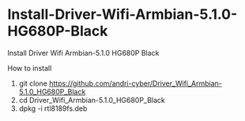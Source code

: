 # Install-Driver-Wifi-Armbian-5.1.0-HG680P-Black

Install Driver Wifi Armbian-5.1.0 HG680P Black

How to install

1. git clone https://github.com/andri-cyber/Driver_Wifi_Armbian-5.1.0_HG680P_Black
2. cd Driver_Wifi_Armbian-5.1.0_HG680P_Black
3. dpkg -i rtl8189fs.deb
